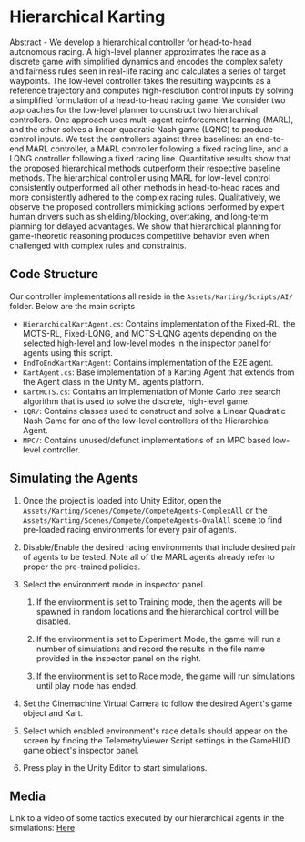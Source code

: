 # Hierarchical Karting
Abstract - We develop a hierarchical controller for head-to-head
autonomous racing. A high-level planner approximates the race as a
discrete game with simplified dynamics and encodes the complex safety
and fairness rules seen in real-life racing and calculates a series of
target waypoints. The low-level controller takes the resulting waypoints
as a reference trajectory and computes high-resolution control inputs by
solving a simplified formulation of a head-to-head racing game. We
consider two approaches for the low-level planner to construct two
hierarchical controllers. One approach uses multi-agent reinforcement
learning (MARL), and the other solves a linear-quadratic Nash game
(LQNG) to produce control inputs. We test the controllers against three
baselines: an end-to-end MARL controller, a MARL controller following a
fixed racing line, and a LQNG controller following a fixed racing line.
Quantitative results show that the proposed hierarchical methods
outperform their respective baseline methods. The hierarchical
controller using MARL for low-level control consistently outperformed
all other methods in head-to-head races and more consistently adhered to
the complex racing rules. Qualitatively, we observe the proposed
controllers mimicking actions performed by expert human drivers such as
shielding/blocking, overtaking, and long-term planning for delayed
advantages. We show that hierarchical planning for game-theoretic
reasoning produces competitive behavior even when challenged with
complex rules and constraints.

## Code Structure

Our controller implementations all reside in the
`Assets/Karting/Scripts/AI/` folder. Below are the main scripts
- `HierarchicalKartAgent.cs`: Contains implementation of the Fixed-RL,
  the MCTS-RL, Fixed-LQNG, and MCTS-LQNG agents depending on the
  selected high-level and low-level modes in the inspector panel for
  agents using this script.
- `EndToEndKartKartAgent`: Contains implementation of the E2E agent.
- `KartAgent.cs`: Base implementation of a Karting Agent that extends
  from the Agent class in the Unity ML agents platform.
- `KartMCTS.cs`: Contains an implementation of Monte Carlo tree search
  algorithm that is used to solve the discrete, high-level game. 
- `LQR/`: Contains classes used to construct and solve a Linear
  Quadratic Nash Game for one of the low-level controllers of the
  Hierarchical Agent.
- `MPC/`: Contains unused/defunct implementations of an MPC based
  low-level controller.

## Simulating the Agents

1. Once the project is loaded into Unity Editor, open the
   `Assets/Karting/Scenes/Compete/CompeteAgents-ComplexAll` or the
   `Assets/Karting/Scenes/Compete/CompeteAgents-OvalAll` scene to find
   pre-loaded racing environments for every pair of agents.
2. Disable/Enable the desired racing environments that include desired
   pair of agents to be tested. Note all of the MARL agents already
   refer to proper the pre-trained policies.
3. Select the environment mode in inspector panel. 
    
   1.  If the environment is set to Training mode, then the agents will
       be spawned in random locations and the hierarchical control will
       be disabled.
    
   2.  If the environment is set to Experiment Mode, the game will run a
       number of simulations and record the results in the file name
       provided in the inspector panel on the right.
    
   3.  If the environment is set to Race mode, the game will run
       simulations until play mode has ended.
     
4. Set the Cinemachine Virtual Camera to follow the desired Agent's game
   object and Kart.
5. Select which enabled environment's race details should appear on the
   screen by finding the TelemetryViewer Script settings in the GameHUD
   game object's inspector panel.
6. Press play in the Unity Editor to start simulations.

## Media

Link to a video of some tactics executed by our hierarchical agents in
the simulations:
[Here](https://www.youtube.com/playlist?list=PLEkfZ4KJSCcG4yGWD7K5ENGXW5nBPYiF1)
